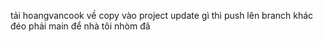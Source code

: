 tải hoangvancook về copy vào project 
update gì thì push lên branch khác đéo phải main để nhà tôi nhòm đã
